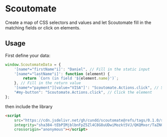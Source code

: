 # Scoutomate

Create a map of CSS selectors and values and let Scoutomate fill in the matching fields or click on elements.

## Usage

First define your data:

```javascript
window.ScoutomateData = {
    '[name*="firstName"i]': "Daniel", // Fill in the static input
    '[name*="lastName"i]': function (element) {
        return `Corn (in field '${element.name}')`;
    }, // Fill in the return value
    '[name*="payment"][value="VISA"]': "Scoutomate.Actions.click", // Select a radio button
    "#my-button": "Scoutomate.Actions.click", // Click the element
};
```

then include the library

```html
<script
    src="https://cdn.jsdelivr.net/gh/cundd/scoutomate@refs/tags/0.1.0/scoutomate.js"
    integrity="sha384-tEbPIMjblbnFpZ5Zl4C8G8uUDwiMozkt5VJ/QKQMxor/TaZN05wJxkQHvYlS/34G"
    crossorigin="anonymous"></script>
```
